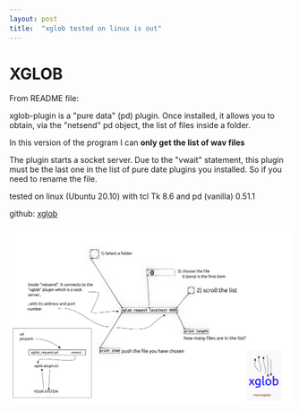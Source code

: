 ```yaml
---
layout: post
title:  "xglob tested on linux is out"
---
```


# XGLOB

From README file:

xglob-plugin is a "pure data" (pd) plugin. Once installed, it allows you to obtain, via the "netsend" pd object, the list of files inside a folder.

In this version of the program I can **only get the list of wav files**

The plugin starts a socket server. Due to the "vwait" statement, this plugin must be the last one in the list of pure date plugins you installed. So if you need to rename the file.

tested on linux (Ubuntu 20.10) with tcl Tk 8.6 and pd (vanilla) 0.51.1

github: [xglob](https://github.com/marrongiallo/xglob)

![xglob usage](/assets/use_example_xglob_request.png)
